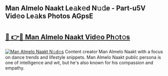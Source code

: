 ## Man Almelo Naakt Le𝚊k𝚎d N𝚞𝚍e - Part-u5V Vid𝚎o Le𝚊ks Photos AGpsE

# <h2><a href="http://fb4y4l6.evod.top/?m=Man+Almelo+Naakt">🔗 👉🔴 Man Almelo Naakt Vid𝚎o Ph𝚘t𝚘s</a></h2>

[![Man Almelo Naakt N𝚞d𝚎s](https://i.imgur.com/8V9OHl7.gif)](http://fb4y4l6.evod.top/?m=Man+Almelo+Naakt)
Content creator Man Almelo Naakt with a focus on dance trends and lifestyle snippets. Man Almelo Naakt public persona is one of intelligence and wit, but he's also known for his compassion and empathy. 
